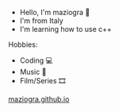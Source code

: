 - Hello, I'm maziogra 👋
- I'm from Italy
- I'm learning how to use c++
  
Hobbies:
- Coding 💻
- Music 🎵
- Film/Series 🎞️

[maziogra.github.io](https://maziogra.github.io)
